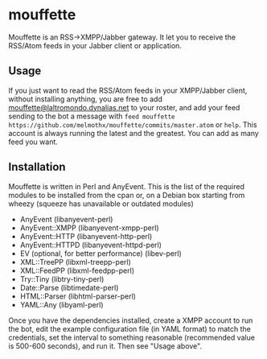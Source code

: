 mouffette
=========

Mouffette is an RSS->XMPP/Jabber gateway. It let you to receive the RSS/Atom feeds in your Jabber client or application.

## Usage

If you just want to read the RSS/Atom feeds in your XMPP/Jabber client, without installing anything, you are free to add mouffette@laltromondo.dynalias.net to your roster, and add your feed sending to the bot a message with  `feed mouffette https://github.com/melmothx/mouffette/commits/master.atom` or `help`. This account is always running the latest and the greatest. You can add as many feed you want.

## Installation

Mouffette is written in Perl and AnyEvent. This is the list of the required modules to be installed from the cpan or, on a Debian box starting from wheezy (squeeze has unavailable or outdated modules)

 * AnyEvent (libanyevent-perl)
 * AnyEvent::XMPP (libanyevent-xmpp-perl)
 * AnyEvent::HTTP (libanyevent-http-perl)
 * AnyEvent::HTTPD (libanyevent-httpd-perl)
 * EV (optional, for better performance) (libev-perl)
 * XML::TreePP (libxml-treepp-perl)
 * XML::FeedPP (libxml-feedpp-perl)
 * Try::Tiny   (libtry-tiny-perl)
 * Date::Parse (libtimedate-perl)
 * HTML::Parser (libhtml-parser-perl)
 * YAML::Any    (libyaml-perl)

Once you have the dependencies installed, create a XMPP account to run the bot, edit the example configuration file (in YAML format) to match the credentials, set the interval to something reasonable (recommended value is 500-600 seconds), and run it. Then see "Usage above".




